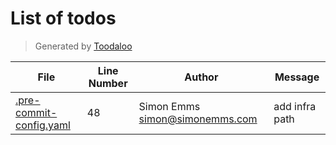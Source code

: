 # List of todos

> Generated by [Toodaloo](https://toodaloo.dev)

| File | Line Number | Author | Message |
| --- | --- | --- | --- |
| [.pre-commit-config.yaml](.pre-commit-config.yaml#L48) | 48 | Simon Emms <simon@simonemms.com> | add infra path |

